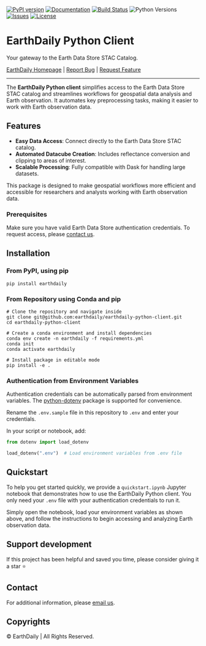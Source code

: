 [![PyPI version](https://badge.fury.io/py/earthdaily.svg)](https://badge.fury.io/py/earthdaily)
[![Documentation](https://img.shields.io/badge/Documentation-Online-brightgreen.svg)](https://earthdaily.github.io/earthdaily-python-client/)
[![Build Status](https://github.com/earthdaily/earthdaily-python-client/actions/workflows/pytest-prod.yaml/badge.svg)](https://github.com/earthdaily/earthdaily-python-client/actions)
![Python Versions](https://img.shields.io/badge/Python-3.10%20|%203.11%20|%203.12-blue)
[![Issues](https://img.shields.io/github/issues/earthdaily/earthdaily-python-client.svg)](https://github.com/earthdaily/earthdaily-python-client/issues)
[![License](https://img.shields.io/badge/license-MIT-blue)](#license)

# EarthDaily Python Client

Your gateway to the Earth Data Store STAC Catalog.

[EarthDaily Homepage](https://earthdaily.com) |
[Report Bug](https://github.com/earthdaily/earthdaily-python-client/issues) |
[Request Feature](https://github.com/earthdaily/earthdaily-python-client/issues)

---

The **EarthDaily Python client** simplifies access to the Earth Data Store STAC catalog and streamlines workflows for geospatial data analysis and Earth observation. It automates key preprocessing tasks, making it easier to work with Earth observation data.

## Features

- **Easy Data Access**: Connect directly to the Earth Data Store STAC catalog.
- **Automated Datacube Creation**: Includes reflectance conversion and clipping to areas of interest.
- **Scalable Processing**: Fully compatible with Dask for handling large datasets.

This package is designed to make geospatial workflows more efficient and accessible for researchers and analysts working with Earth observation data.

### Prerequisites

Make sure you have valid Earth Data Store authentication credentials. To request access, please [contact us](mailto:sales@earthdailyagro.com).


## Installation

### From PyPI, using pip

`pip install earthdaily`

### From Repository using Conda and pip

```console
# Clone the repository and navigate inside
git clone git@github.com:earthdaily/earthdaily-python-client.git
cd earthdaily-python-client

# Create a conda environment and install dependencies
conda env create -n earthdaily -f requirements.yml
conda init
conda activate earthdaily

# Install package in editable mode
pip install -e .
```

### Authentication from Environment Variables

Authentication credentials can be automatically parsed from environment variables.
The [python-dotenv](https://github.com/theskumar/python-dotenv) package is supported for convenience.

Rename the `.env.sample` file in this repository to `.env` and enter your credentials.

In your script or notebook, add:

```python
from dotenv import load_dotenv

load_dotenv(".env")  # Load environment variables from .env file
```

## Quickstart
To help you get started quickly, we provide a `quickstart.ipynb` Jupyter notebook that demonstrates how to use the EarthDaily Python client. You only need your `.env` file with your authentication credentials to run it. 

Simply open the notebook, load your environment variables as shown above, and follow the instructions to begin accessing and analyzing Earth observation data.

## Support development

If this project has been helpful and saved you time, please consider giving it a star ⭐


## Contact

For additional information, please [email us](mailto:sales@earthdailyagro.com).


## Copyrights

© EarthDaily | All Rights Reserved.
